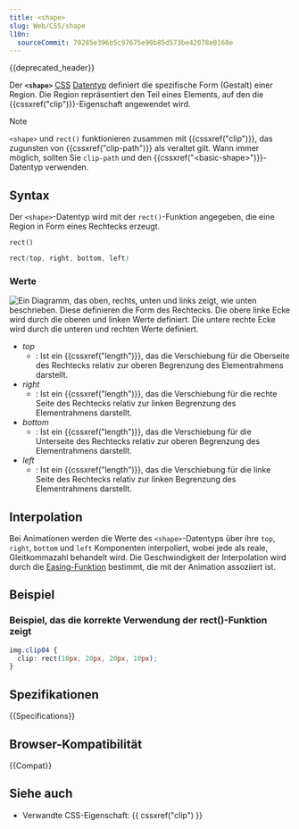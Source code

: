 ```yaml
---
title: <shape>
slug: Web/CSS/shape
l10n:
  sourceCommit: 70285e396b5c97675e90b85d573be42078e0168e
---
```


{{deprecated_header}}

Der **`<shape>`** [CSS](/de/docs/Web/CSS) [Datentyp](/de/docs/Web/CSS/CSS_values_and_units/CSS_data_types) definiert die spezifische Form (Gestalt) einer Region. Die Region repräsentiert den Teil eines Elements, auf den die {{cssxref("clip")}}-Eigenschaft angewendet wird.

> [!NOTE]
> `<shape>` und `rect()` funktionieren zusammen mit {{cssxref("clip")}}, das zugunsten von {{cssxref("clip-path")}} als veraltet gilt. Wann immer möglich, sollten Sie `clip-path` und den {{cssxref("&lt;basic-shape&gt;")}}-Datentyp verwenden.

## Syntax

Der `<shape>`-Datentyp wird mit der `rect()`-Funktion angegeben, die eine Region in Form eines Rechtecks erzeugt.

`rect()`

```css
rect(top, right, bottom, left)
```

### Werte

![Ein Diagramm, das oben, rechts, unten und links zeigt, wie unten beschrieben. Diese definieren die Form des Rechtecks. Die obere linke Ecke wird durch die oberen und linken Werte definiert. Die untere rechte Ecke wird durch die unteren und rechten Werte definiert.](rect.png)

- _top_
  - : Ist ein {{cssxref("length")}}, das die Verschiebung für die Oberseite des Rechtecks relativ zur oberen Begrenzung des Elementrahmens darstellt.
- _right_
  - : Ist ein {{cssxref("length")}}, das die Verschiebung für die rechte Seite des Rechtecks relativ zur linken Begrenzung des Elementrahmens darstellt.
- _bottom_
  - : Ist ein {{cssxref("length")}}, das die Verschiebung für die Unterseite des Rechtecks relativ zur oberen Begrenzung des Elementrahmens darstellt.
- _left_
  - : Ist ein {{cssxref("length")}}, das die Verschiebung für die linke Seite des Rechtecks relativ zur linken Begrenzung des Elementrahmens darstellt.

## Interpolation

Bei Animationen werden die Werte des `<shape>`-Datentyps über ihre `top`, `right`, `bottom` und `left` Komponenten interpoliert, wobei jede als reale, Gleitkommazahl behandelt wird. Die Geschwindigkeit der Interpolation wird durch die [Easing-Funktion](/de/docs/Web/CSS/easing-function) bestimmt, die mit der Animation assoziiert ist.

## Beispiel

### Beispiel, das die korrekte Verwendung der rect()-Funktion zeigt

```css
img.clip04 {
  clip: rect(10px, 20px, 20px, 10px);
}
```

## Spezifikationen

{{Specifications}}

## Browser-Kompatibilität

{{Compat}}

## Siehe auch

- Verwandte CSS-Eigenschaft: {{ cssxref("clip") }}
